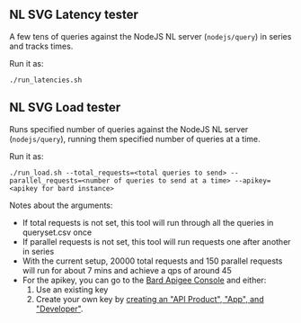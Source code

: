 ## NL SVG Latency tester

A few tens of queries against the NodeJS NL server (`nodejs/query`) in series and tracks times.

Run it as:

```
./run_latencies.sh
```

## NL SVG Load tester

Runs specified number of queries against the NodeJS NL server (`nodejs/query`), running them specified number of queries at a time.

Run it as:

```
./run_load.sh --total_requests=<total queries to send> --parallel_requests=<number of queries to send at a time> --apikey=<apikey for bard instance>
```

Notes about the arguments:
- If total requests is not set, this tool will run through all the queries in queryset.csv once
- If parallel requests is not set, this tool will run requests one after another in series
- With the current setup, 20000 total requests and 150 parallel requests will run for about 7 mins and achieve a qps of around 45
- For the apikey, you can go to the [Bard Apigee Console](https://pantheon.corp.google.com/apigee/apps?mods=-monitoring_api_staging&project=datcom-bard) and either:
    1. Use an existing key
    2. Create your own key by [creating an "API Product", "App", and "Developer"](https://cloud.google.com/apigee/docs/api-platform/security/api-keys).
